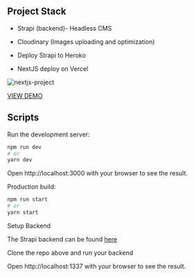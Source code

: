 ## Project Stack

- Strapi (backend)- Headless CMS

- Cloudinary (Images uploading and optimization)

- Deploy Strapi to Heroko

- NextJS deploy on Vercel


![nextjs-project](https://user-images.githubusercontent.com/37708013/117539272-8c5c3b80-b027-11eb-82da-b21e9feba40a.png)

[VIEW DEMO](https://nextjsmusiceventswebsite.vercel.app/)


## Scripts

Run the development server:

```bash
npm run dev
# or
yarn dev
```

Open http://localhost:3000 with your browser to see the result.


Production build:

```bash
npm run start
# or
yarn start
```


Setup Backend

The Strapi backend can be found [here](https://github.com/JonahNannepaga/strapi-backend-musicevents-nextjs)

Clone the repo above and run your backend

Open http://localhost:1337 with your browser to see the result.


